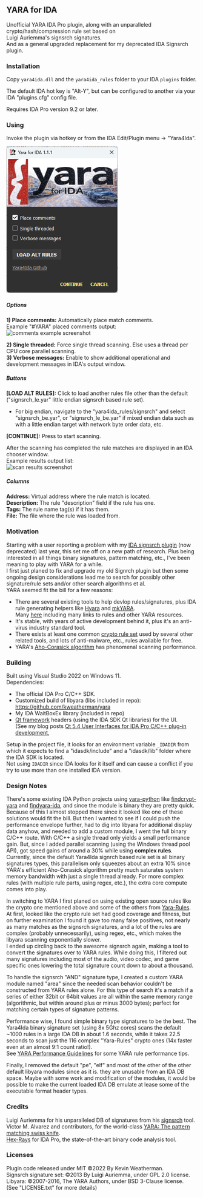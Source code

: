 ## YARA for IDA

Unofficial YARA IDA Pro plugin, along with an unparalleled crypto/hash/compression rule set based on  
Luigi Auriemma's signsrch signatures.  
And as a general upgraded replacement for my deprecated IDA Signsrch plugin. 


### Installation

Copy `yara4ida.dll` and the `yara4ida_rules` folder to your IDA `plugins` folder.  

The default IDA hot key is "Alt-Y", but can be configured to another via your IDA "plugins.cfg" config file.  

Requires IDA Pro version 9.2 or later.  

### Using
Invoke the plugin via hotkey or from the IDA Edit/Plugin menu -> "Yara4Ida".  

![dialog screenshot](/images/dialog_screnshot.png)

##### Options

**1) Place comments:** Automatically place match comments.  
Example "#YARA" placed comments output:      
![comments example screenshot](/images/comments_screnshot.png)    

**2) Single threaded:** Force single thread scanning. Else uses a thread per CPU core parallel scanning.  
**3) Verbose messages:** Enable to show additional operational and development messages in IDA's output window.    

##### Buttons
**[LOAD ALT RULES]:** Click to load another rules file other than the default ("signsrch_le.yar" little endian signsrch based rule set).  
* For big endian, navigate to the "yara4ida_rules/signsrch" and select "signsrch_be.yar", or "signsrch_le_be.yar" if mixed endian data such as with a little endian target with network byte order data, etc.

**[CONTINUE]:** Press to start scanning.   

After the scanning has completed the rule matches are displayed in an IDA chooser window.    
Example results output list:  
![scan results screenshot](/images/results_screenshot.png)  

##### Columns
**Address:** Virtual address where the rule match is located.  
**Description:** The rule "description" field if the rule has one.  
**Tags:** The rule name tag(s) if it has them.  
**File:** The file where the rule was loaded from.    


### Motivation
Starting with a user reporting a problem with my [IDA signsrch plugin](https://sourceforge.net/projects/idasignsrch/) (now deprecated) last year, this set me off on a new path of research. Plus being interested in all things binary signatures, pattern matching, etc., I've been meaning to play with YARA for a while.  
I first just planed to fix and upgrade my old Signrch plugin but then some ongoing design considerations lead me to search for possibly other signature/rule sets and/or other search algorithms et al.  
YARA seemed fit the bill for a few reasons:
* There are several existing tools to help devlop rules/signatures, plus IDA rule generating helpers like [Hyara](https://github.com/hyuunnn/Hyara) and [mkYARA](https://blog.fox-it.com/2019/03/28/mkyara-writing-yara-rules-for-the-lazy-analyst/).  
  Many [here](https://github.com/InQuest/awesome-yara) including many links to rules and other YARA resources.
* It's stable, with years of active development behind it, plus it's an anti-virus industry standard tool.
* There exists at least one common [crypto rule set](https://github.com/Yara-Rules/rules/tree/master/crypto) used by several other related tools, and lots of anti-malware, etc., rules available for free.  
* YARA's [Aho-Corasick algorithm](https://www.geeksforgeeks.org/aho-corasick-algorithm-pattern-searching/) has phenomenal scanning performance.

### Building

Built using Visual Studio 2022 on Windows 11.  
Dependencies:

* The official IDA Pro C/C++ SDK.
* Customized build of libyara (libs included in repo): https://github.com/kweatherman/yara
* My IDA WaitBoxEx library (included in repo)
* [Qt framework](https://www.qt.io/) headers (using the IDA SDK Qt libraries) for the UI.  
   (See my blog posts [Qt 5.4 User Interfaces for IDA Pro C/C++ plug-in development](http://www.macromonkey.com/qt-5-4-user-interfaces-for-ida-pro-cc-plug-in-development/),  

Setup in the project file, it looks for an environment variable `_IDADIR` from which it expects to find a "idasdk/include" and a "idasdk/lib" folder where the IDA SDK is located.  
Not using `IDADIR` since IDA looks for it itself and can cause a conflict if you try to use more than one installed IDA version.

### Design Notes 
There's some existing IDA Python projects using [yara-python](https://github.com/VirusTotal/yara-python) like [findcrypt-yara](https://github.com/polymorf/findcrypt-yara) and [findyara-ida](https://github.com/OALabs/findyara-ida), and since the module is binary they are pretty quick. Because of this I almost stopped there since it looked like one of these solutions would fit the bill. But then I wanted to see if I could push the performance envelope further, had to dig into libyara for additional display data anyhow, and needed to add a custom module, I went the full binary C/C++ route.
With C/C++ a single thread only yields a small performance gain. But, since I added parallel scanning (using the Windows thread pool API), got speed gains of around a 30%  while using **complex rules**. Currently, since the default Yara4Ida signrch based rule set is all binary signatures types, this parallelism only squeezes about an extra 10% since YARA's efficient Aho-Corasick algorithm pretty much saturates system memory bandwidth with just a single thread already. For more complex rules (with multiple rule parts, using regex, etc.), the extra core compute comes into play.

In switching to YARA I first planed on using existing open source rules like the crypto one mentioned above and some of the others from [Yara-Rules](https://github.com/Yara-Rules).  
At first, looked like the crypto rule set had good coverage and fitness, but on further examination I found it gave too many false positives, not nearly as many matches as the signsrch signatures, and a lot of the rules are complex (probably unnecessarily), using regex, etc., which makes the libyara scanning exponentially slower.    
I ended up circling back to the awesome signsrch again, making a tool to convert the signatures over to YARA rules. While doing this, I filtered out many signatures including most of the audio, video codec, and game specific ones lowering the total signature count down to about a thousand.

To handle the signsrch "AND" signature type, I created a custom YARA module named "area" since the needed scan behavior couldn't be constructed from YARA rules alone. For this type of search it's a match if a series of either 32bit or 64bit values are all within the same memory range (algorithmic, but within around plus or minus 3000 bytes); perfect for matching certain types of signature patterns.

Performance wise, I found simple binary type signatures to be the best. The Yara4Ida binary signature set (using 8x 5Ghz cores) scans the default ~1000 rules in a large IDA DB in about 1.6 seconds, while it takes 22.5 seconds to scan just the 116 complex "Yara-Rules" crypto ones (14x faster even at an almost 9:1 count ratio!).  
See [YARA Performance Guidelines](https://github.com/Neo23x0/YARA-Performance-Guidelines/) for some YARA rule performance tips.

Finally, I removed the default "pe", "elf" and most of the other of the other default libyara modules since as it is. they are unusable from an IDA DB space. Maybe with some work and modification of the modules, it would be possible to make the current loaded IDA DB emulate at lease some of the executable format header types.

### Credits

Luigi Auriemma for his unparalleled DB of signatures from his [signsrch](http://aluigi.altervista.org/mytoolz.htm#signsrch) tool.  
Victor M. Alvarez and contributors, for the world-class [YARA: The pattern matching swiss knife](https://github.com/VirusTotal/yara).  
[Hex-Rays](https://hex-rays.com/) for IDA Pro, the state-of-the-art binary code analysis tool.  


### Licenses

Plugin code released under MIT ©2022 By Kevin Weatherman.  
Signsrch signature set: ©2013 By Luigi Auriemma, under GPL 2.0 license.  
Libyara: ©2007-2016, The YARA Authors, under BSD 3-Clause license.  
(See "LICENSE.txt" for more details)